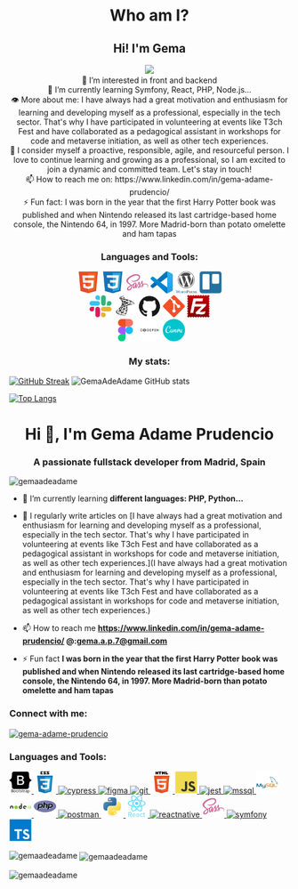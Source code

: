 
<h1 align="center">Who am I?</h1>
<h2 align="center">Hi! I'm Gema</h2>
<div id="header" align="center">
<img src="https://media.giphy.com/media/9GI7VdtNcy79PfUPn4/giphy.gif" />
</div>
<div align="center"
👋 Hi, I’m @GemaAdeAdame a passionate web fullstack developer from Madrid (Spain). Call it luck, chance or destiny but we have met on this path!<br>
👀 I’m interested in front and backend <br>
🌱 I’m currently learning Symfony, React, PHP, Node.js...<br>
👁️ More about me: I have always had a great motivation and enthusiasm for learning and developing myself as a professional, especially in the tech sector. That's why I have participated in volunteering at events like T3ch Fest and have collaborated as a pedagogical assistant in workshops for code and metaverse initiation, as well as other tech experiences. <br>
🤍 I consider myself a proactive, responsible, agile, and resourceful person. I love to continue learning and growing as a professional, so I am excited to join a dynamic and committed team. Let's stay in touch! <br>
📫 How to reach me on: https://www.linkedin.com/in/gema-adame-prudencio/ <br>
⚡ Fun fact:  I was born in the year that the first Harry Potter book was published and when Nintendo released its last cartridge-based home console, the Nintendo 64, in 1997. More Madrid-born than potato omelette and ham tapas <br>
</div>


  <div align="center">
    <h3>Languages and Tools:</h3>
    <div>
      <img src= "https://github.com/devicons/devicon/blob/master/icons/html5/html5-original.svg" title="html5" alt="html5" width="40" height="40" />
      <img src= "https://github.com/devicons/devicon/blob/master/icons/css3/css3-original.svg" title="css3"  width="40" height="40" />
      <img src= "https://github.com/devicons/devicon/blob/master/icons/sass/sass-original.svg" title="sass" width="40" height="40" />
      <img src="https://github.com/devicons/devicon/blob/master/icons/vscode/vscode-original.svg" title="vscode" width="40" height="40" />
      <img src="https://github.com/devicons/devicon/blob/master/icons/wordpress/wordpress-original.svg" title="wp" width="40" height="40" />
      <img src="https://github.com/devicons/devicon/blob/master/icons/trello/trello-plain.svg" title="trello" width="40" height="40" /><br>
      <img src="https://github.com/devicons/devicon/blob/master/icons/slack/slack-original.svg" title="slack" width="40" height="40" /> 
      <img src="https://github.com/devicons/devicon/blob/master/icons/microsoftsqlserver/microsoftsqlserver-plain.svg" title="sql" width="40" height="40" />
      <img src="https://github.com/devicons/devicon/blob/master/icons/github/github-original.svg" title="github" width="40" height="40" />
      <img src="https://github.com/devicons/devicon/blob/master/icons/git/git-original.svg" title="git" width="40" height="40" />
      <img src="https://github.com/devicons/devicon/blob/master/icons/filezilla/filezilla-plain.svg" title="filezilla" width="40" height="40" /><br>
      <img src="https://github.com/devicons/devicon/blob/master/icons/figma/figma-original.svg" title="figma" width="40" height="40" />
      <img src="https://github.com/devicons/devicon/blob/master/icons/codepen/codepen-original-wordmark.svg" title="codepen" width="40" height="40" />
      <img src="https://github.com/devicons/devicon/blob/master/icons/canva/canva-original.svg" title="canva" width="40" height="40" />
    </div>
  </div>
  
  <h3 align="center">My stats:</h3>
  
  [![GitHub Streak](https://streak-stats.demolab.com?user=GemaAdeAdame&theme=midnight-purple&hide_border=true&date_format=M%20j%5B%2C%20Y%5D)](https://git.io/streak-stats)
  ![GemaAdeAdame GitHub stats](https://github-readme-stats.vercel.app/api?username=GemaAdeAdame&show_icons=true&theme=radical)
  
  [![Top Langs](https://github-readme-stats.vercel.app/api/top-langs/?username=GemaAdeAdame&layout=compact)](https://github.com/GemaAdeAdame/github-readme-stats)
 
<!---
GemaAdeAdame/GemaAdeAdame is a ✨ special ✨ repository because its `README.md` (this file) appears on your GitHub profile.
You can click the Preview link to take a look at your changes.
--->

<h1 align="center">Hi 👋, I'm Gema Adame Prudencio</h1>
<h3 align="center">A passionate fullstack developer from Madrid, Spain</h3>

<p align="left"> <img src="https://komarev.com/ghpvc/?username=gemaadeadame&label=Profile%20views&color=0e75b6&style=flat" alt="gemaadeadame" /> </p>

- 🌱 I’m currently learning **different languages: PHP, Python...**

- 📝 I regularly write articles on [I have always had a great motivation and enthusiasm for learning and developing myself as a professional, especially in the tech sector. That's why I have participated in volunteering at events like T3ch Fest and have collaborated as a pedagogical assistant in workshops for code and metaverse initiation, as well as other tech experiences.](I have always had a great motivation and enthusiasm for learning and developing myself as a professional, especially in the tech sector. That's why I have participated in volunteering at events like T3ch Fest and have collaborated as a pedagogical assistant in workshops for code and metaverse initiation, as well as other tech experiences.)

- 📫 How to reach me **https://www.linkedin.com/in/gema-adame-prudencio/ @:gema.a.p.7@gmail.com**

- ⚡ Fun fact **I was born in the year that the first Harry Potter book was published and when Nintendo released its last cartridge-based home console, the Nintendo 64, in 1997. More Madrid-born than potato omelette and ham tapas**

<h3 align="left">Connect with me:</h3>
<p align="left">
<a href="https://linkedin.com/in/gema-adame-prudencio" target="blank"><img align="center" src="https://raw.githubusercontent.com/rahuldkjain/github-profile-readme-generator/master/src/images/icons/Social/linked-in-alt.svg" alt="gema-adame-prudencio" height="30" width="40" /></a>
</p>

<h3 align="left">Languages and Tools:</h3>
<p align="left"> <a href="https://getbootstrap.com" target="_blank" rel="noreferrer"> <img src="https://raw.githubusercontent.com/devicons/devicon/master/icons/bootstrap/bootstrap-plain-wordmark.svg" alt="bootstrap" width="40" height="40"/> </a> <a href="https://www.w3schools.com/css/" target="_blank" rel="noreferrer"> <img src="https://raw.githubusercontent.com/devicons/devicon/master/icons/css3/css3-original-wordmark.svg" alt="css3" width="40" height="40"/> </a> <a href="https://www.cypress.io" target="_blank" rel="noreferrer"> <img src="https://raw.githubusercontent.com/simple-icons/simple-icons/6e46ec1fc23b60c8fd0d2f2ff46db82e16dbd75f/icons/cypress.svg" alt="cypress" width="40" height="40"/> </a> <a href="https://www.figma.com/" target="_blank" rel="noreferrer"> <img src="https://www.vectorlogo.zone/logos/figma/figma-icon.svg" alt="figma" width="40" height="40"/> </a> <a href="https://git-scm.com/" target="_blank" rel="noreferrer"> <img src="https://www.vectorlogo.zone/logos/git-scm/git-scm-icon.svg" alt="git" width="40" height="40"/> </a> <a href="https://www.w3.org/html/" target="_blank" rel="noreferrer"> <img src="https://raw.githubusercontent.com/devicons/devicon/master/icons/html5/html5-original-wordmark.svg" alt="html5" width="40" height="40"/> </a> <a href="https://developer.mozilla.org/en-US/docs/Web/JavaScript" target="_blank" rel="noreferrer"> <img src="https://raw.githubusercontent.com/devicons/devicon/master/icons/javascript/javascript-original.svg" alt="javascript" width="40" height="40"/> </a> <a href="https://jestjs.io" target="_blank" rel="noreferrer"> <img src="https://www.vectorlogo.zone/logos/jestjsio/jestjsio-icon.svg" alt="jest" width="40" height="40"/> </a> <a href="https://www.microsoft.com/en-us/sql-server" target="_blank" rel="noreferrer"> <img src="https://www.svgrepo.com/show/303229/microsoft-sql-server-logo.svg" alt="mssql" width="40" height="40"/> </a> <a href="https://www.mysql.com/" target="_blank" rel="noreferrer"> <img src="https://raw.githubusercontent.com/devicons/devicon/master/icons/mysql/mysql-original-wordmark.svg" alt="mysql" width="40" height="40"/> </a> <a href="https://nodejs.org" target="_blank" rel="noreferrer"> <img src="https://raw.githubusercontent.com/devicons/devicon/master/icons/nodejs/nodejs-original-wordmark.svg" alt="nodejs" width="40" height="40"/> </a> <a href="https://www.php.net" target="_blank" rel="noreferrer"> <img src="https://raw.githubusercontent.com/devicons/devicon/master/icons/php/php-original.svg" alt="php" width="40" height="40"/> </a> <a href="https://postman.com" target="_blank" rel="noreferrer"> <img src="https://www.vectorlogo.zone/logos/getpostman/getpostman-icon.svg" alt="postman" width="40" height="40"/> </a> <a href="https://www.python.org" target="_blank" rel="noreferrer"> <img src="https://raw.githubusercontent.com/devicons/devicon/master/icons/python/python-original.svg" alt="python" width="40" height="40"/> </a> <a href="https://reactjs.org/" target="_blank" rel="noreferrer"> <img src="https://raw.githubusercontent.com/devicons/devicon/master/icons/react/react-original-wordmark.svg" alt="react" width="40" height="40"/> </a> <a href="https://reactnative.dev/" target="_blank" rel="noreferrer"> <img src="https://reactnative.dev/img/header_logo.svg" alt="reactnative" width="40" height="40"/> </a> <a href="https://sass-lang.com" target="_blank" rel="noreferrer"> <img src="https://raw.githubusercontent.com/devicons/devicon/master/icons/sass/sass-original.svg" alt="sass" width="40" height="40"/> </a> <a href="https://symfony.com" target="_blank" rel="noreferrer"> <img src="https://symfony.com/logos/symfony_black_03.svg" alt="symfony" width="40" height="40"/> </a> <a href="https://www.typescriptlang.org/" target="_blank" rel="noreferrer"> <img src="https://raw.githubusercontent.com/devicons/devicon/master/icons/typescript/typescript-original.svg" alt="typescript" width="40" height="40"/> </a> </p>

<p><img align="left" src="https://github-readme-stats.vercel.app/api/top-langs?username=gemaadeadame&show_icons=true&locale=en&layout=compact" alt="gemaadeadame" /></p>

<p>&nbsp;<img align="center" src="https://github-readme-stats.vercel.app/api?username=gemaadeadame&show_icons=true&locale=en" alt="gemaadeadame" /></p>

<p><img align="center" src="https://github-readme-streak-stats.herokuapp.com/?user=gemaadeadame&" alt="gemaadeadame" /></p>
